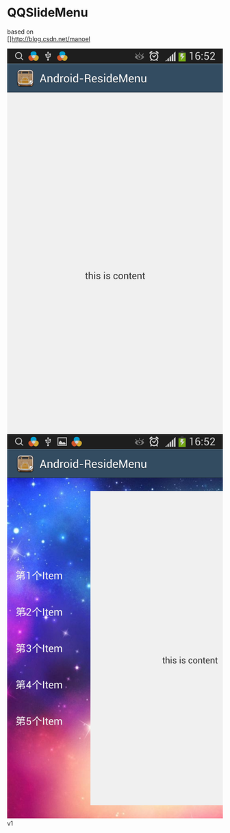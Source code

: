 QQSlideMenu
===========

based on  
[]http://blog.csdn.net/manoel

![](https://github.com/lovemelovemydog/QQSlideMenu/blob/master/Screenshot_2014-11-24-16-52-27.png)
![](https://github.com/lovemelovemydog/QQSlideMenu/blob/master/Screenshot_2014-11-24-16-52-46.png)
v1
